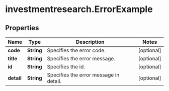 # investmentresearch.ErrorExample

## Properties

Name | Type | Description | Notes
------------ | ------------- | ------------- | -------------
**code** | **String** | Specifies the error code. | [optional] 
**title** | **String** |  Specifies the error message. | [optional] 
**id** | **String** | Specifies the id. | [optional] 
**detail** | **String** | Specifies the error message in detail. | [optional] 


